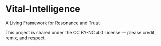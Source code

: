 # Vital-Intelligence
A Living Framework for Resonance and Trust


This project is shared under the CC BY-NC 4.0 License — please credit, remix, and respect.
